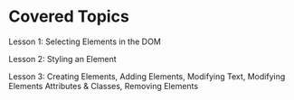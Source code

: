# Covered Topics

Lesson 1: Selecting Elements in the DOM

Lesson 2: Styling an Element

Lesson 3: Creating Elements, Adding Elements, Modifying Text, Modifying Elements Attributes & Classes, Removing Elements




